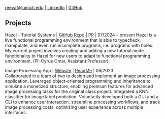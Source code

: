 [reevaf@umich.edu](reevaf@umich.edu) |
[LinkedIn](https://www.linkedin.com/in/reeva-faisal/) |
[GitHub](https://github.com/reevafaisal)

## Projects
Hazel - Tutorial Systems | [GitHub Repo](https://github.com/hazelgrove/hazel/pull/1330) | [PR](https://github.com/hazelgrove/hazel/pull/1330) | 07/2024 – present
Hazel is a live functional programming environment that is able to typecheck, manipulate, and even run incomplete programs, i.e. programs with holes. My current project involves creating and adding a new tutorial mode functionality to Hazel for new users to adapt to functional programming environment. (PI: Cyrus Omar, Assistant Professor).

Image Processing App | [Website](https://github.com/user-attachments/assets/4ffcce0d-8a95-4333-ada5-b8607b42b549) | [ReadMe](https://github.com/user-attachments/assets/4ffcce0d-8a95-4333-ada5-b8607b42b549) | 06/2023  
Collaborated in a team of two to design and implement an image processing application. Leveraged object-oriented programming and inheritance to simulate a monetized structure, enabling premium features for advanced image processing tasks for the original class project. Integrated a KNN classifier for image label prediction. Voluntarily developed both a GUI and a CLI to enhance user interaction, streamline processing workflows, and track image processing costs, optimizing user experience across multiple interfaces. 

